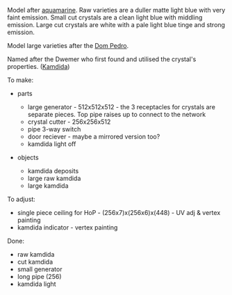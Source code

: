 Model after [aquamarine](https://en.wikipedia.org/wiki/Aquamarine_(gem)). Raw varieties are a duller matte
light blue with very faint emission. Small cut crystals are a clean light blue with middling emission. Large
cut crystals are white with a pale light blue tinge and strong emission.

Model large varieties after the [Dom Pedro](https://en.wikipedia.org/wiki/Dom_Pedro_aquamarine#/media/File:Dom_Pedro_Aquamarine_Better_Picture.jpg).

Named after the Dwemer who first found and utilised the crystal's properties. ([Kamdida](https://en.uesp.net/wiki/Lore:Names#Dwemer))

To make:

* parts
  * large generator - 512x512x512 - the 3 receptacles for crystals are separate pieces. Top pipe raises up to connect to the network
  * crystal cutter - 256x256x512
  * pipe 3-way switch
  * door reciever - maybe a mirrored version too?
  * kamdida light off

* objects
  * kamdida deposits
  * large raw kamdida
  * large kamdida

To adjust:

* single piece ceiling for HoP - (256x7)x(256x6)x(448) - UV adj & vertex painting
* kamdida indicator - vertex painting

Done:

* raw kamdida
* cut kamdida
* small generator
* long pipe (256)
* kamdida light